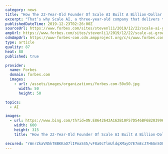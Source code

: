 ```yaml
---
category: news
title: "How The 22-Year-Old Founder Of Scale AI Built A Billion-Dollar Business"
excerpt: "That’s why Scale AI, a three-year-old company that delivers training data for companies like Lyft and Airbnb, is special. Today, the company works to ship data to companies operating in areas like self-driving cars, virtual reality, and robotics. And the company is run by none other than 22-year-old Founder and CEO Alexandr Wang, who left ..."
publishedDateTime: 2019-12-23T02:26:00Z
sourceUrl: https://www.forbes.com/sites/stevenli1/2019/12/22/scale-ai-growth-story/
ampUrl: https://www.forbes.com/sites/stevenli1/2019/12/22/scale-ai-growth-story/amp/
cdnAmpUrl: https://www-forbes-com.cdn.ampproject.org/c/s/www.forbes.com/sites/stevenli1/2019/12/22/scale-ai-growth-story/amp/
type: article
quality: 87
heat: 88
published: true

provider:
  name: Forbes
  domain: forbes.com
  images:
    - url: /assets/images/organizations/forbes.com-50x50.jpg
      width: 50
      height: 50

topics:
  - AI

images:
  - url: https://www.bing.com/th?id=ON.E8642642A162B10F57D546BF6B203996
    width: 600
    height: 315
    title: "How The 22-Year-Old Founder Of Scale AI Built A Billion-Dollar Business"

secured: "rWnrZkaVN5kTBBKKaO7lIPmaS45/vF8a0cTlmUldqXMayO7E7mEcJ7H6GnSOGpgUIcpJl0qTCsRyjP9UQ3Yrvq3EjYbvri95ZHyU/gHZykZ4aPQqntnr0JsOJscw5khQv0KPS0KUcPDC7grJ7U65iVqe/Equ6zbKGi374ZZ6xgFbq1qEKj9RvD6pGIJ2k+yY0qXP9Xi8qrfU5i04ynUbbOSBwqb27UH/EyuFRQ93YKOXroOt31GMHwI3bSOyBvQfDsLvELFpQqCSfaFVVDCvRQ==;2YbjVjpBDCHMNiFD95ljvg=="
---
```


